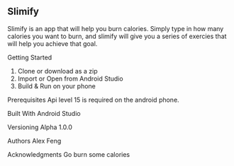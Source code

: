 ## Slimify

Slimify is an app that will help you burn calories. Simply type in how many calories you want to burn, and slimify will give you a series of exercies that will help you achieve that goal. 

Getting Started
1. Clone or download as a zip
2. Import or Open from Android Studio
3. Build & Run on your phone

Prerequisites
Api level 15 is required on the android phone. 

Built With
Android Studio

Versioning
Alpha 1.0.0

Authors
Alex Feng

Acknowledgments
Go burn some calories

